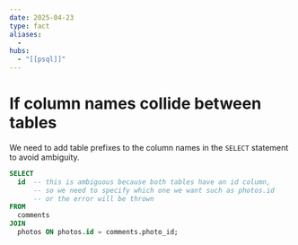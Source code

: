 ```yaml
---
date: 2025-04-23
type: fact
aliases:
  -
hubs:
  - "[[psql]]"
---
```


# If column names collide between tables

We need to add table prefixes to the column names in the `SELECT` statement to avoid ambiguity.

```sql
SELECT
  id  -- this is ambiguous because both tables have an id column,
      -- so we need to specify which one we want such as photos.id
      -- or the error will be thrown
FROM
  comments
JOIN
  photos ON photos.id = comments.photo_id;
```
